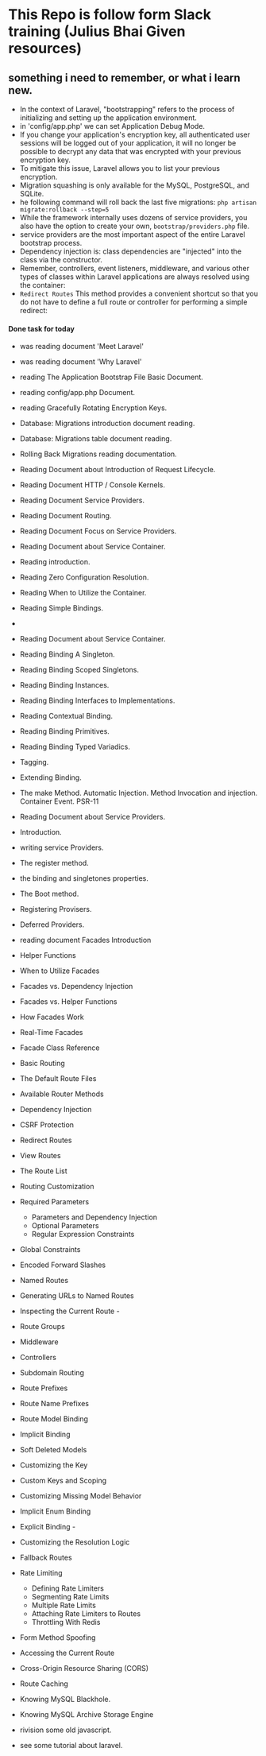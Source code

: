# This Repo is follow form Slack training (Julius Bhai Given resources)

## something i need to remember, or what i learn new.

-   In the context of Laravel, "bootstrapping" refers to the process of initializing and setting up the application environment.
-   in 'config/app.php' we can set Application Debug Mode.
-   If you change your application's encryption key, all authenticated user sessions will be logged out of your application, it will no longer be possible to decrypt any data that was encrypted with your previous encryption key.
-   To mitigate this issue, Laravel allows you to list your previous encryption.
-   Migration squashing is only available for the MySQL, PostgreSQL, and SQLite.
-   he following command will roll back the last five migrations: `php artisan migrate:rollback --step=5`
-   While the framework internally uses dozens of service providers, you also have the option to create your own, `bootstrap/providers.php` file.
-   service providers are the most important aspect of the entire Laravel bootstrap process.
-   Dependency injection is: class dependencies are "injected" into the class via the constructor.
-   Remember, controllers, event listeners, middleware, and various other types of classes within Laravel applications are always resolved using the container:
-   `Redirect Routes` This method provides a convenient shortcut so that you do not have to define a full route or controller for performing a simple redirect: 


#### Done task for today

-   was reading document 'Meet Laravel'
-   was reading document 'Why Laravel'
-   reading The Application Bootstrap File Basic Document.
-   reading config/app.php Document.
-   reading Gracefully Rotating Encryption Keys.
-   Database: Migrations introduction document reading.
-   Database: Migrations table document reading.
-   Rolling Back Migrations reading documentation.

-   Reading Document about Introduction of Request Lifecycle.
  -  Reading Document HTTP / Console Kernels.
  -  Reading Document Service Providers.
  -  Reading Document Routing.
  -  Reading Document Focus on Service Providers.
-   Reading Document about Service Container.
  -  Reading introduction.
  -  Reading Zero Configuration Resolution.
  -  Reading When to Utilize the Container.
  -  Reading Simple Bindings.
  -  

-   Reading Document about Service Container.
  -   Reading Binding A Singleton.
  -   Reading Binding Scoped Singletons.
  -   Reading Binding Instances.
  -   Reading Binding Interfaces to Implementations.
  -   Reading Contextual Binding.
  -   Reading Binding Primitives.
  -   Reading Binding Typed Variadics.
  -   Tagging.
  -   Extending Binding.
  -   The make Method.
      Automatic Injection.
      Method Invocation and injection.
      Container Event.
      PSR-11
- Reading Document about Service Providers.
- Introduction.
- writing service Providers.
- The register method.
- the binding and singletones properties.
- The Boot method.
- Registering Provisers.
- Deferred Providers. 
     
-   reading document Facades Introduction
  - Helper Functions
  - When to Utilize Facades
  - Facades vs. Dependency Injection
  - Facades vs. Helper Functions
  - How Facades Work
  - Real-Time Facades
  - Facade Class Reference

-   Basic Routing  
  - The Default Route Files
  - Available Router Methods
  - Dependency Injection
  - CSRF Protection
  - Redirect Routes
  - View Routes
  - The Route List 
  - Routing Customization 
- Required Parameters 
  - Parameters and Dependency Injection 
  - Optional Parameters
  - Regular Expression Constraints
- Global Constraints 
- Encoded Forward Slashes 
- Named Routes 
- Generating URLs to Named Routes

- Inspecting the Current Route -
- Route Groups
- Middleware
- Controllers 
- Subdomain Routing 
- Route Prefixes 
- Route Name Prefixes 
- Route Model Binding 
- Implicit Binding 
- Soft Deleted Models 
- Customizing the Key 
- Custom Keys and Scoping 
- Customizing Missing Model Behavior 
- Implicit Enum Binding
- Explicit Binding -

- Customizing the Resolution Logic
- Fallback Routes
- Rate Limiting
  - Defining Rate Limiters
  - Segmenting Rate Limits
  - Multiple Rate Limits
  - Attaching Rate Limiters to Routes
  - Throttling With Redis
- Form Method Spoofing
- Accessing the Current Route
- Cross-Origin Resource Sharing (CORS)
- Route Caching


- Knowing MySQL Blackhole.
- Knowing MySQL Archive Storage Engine
- rivision some old javascript.
- see some tutorial about laravel.

